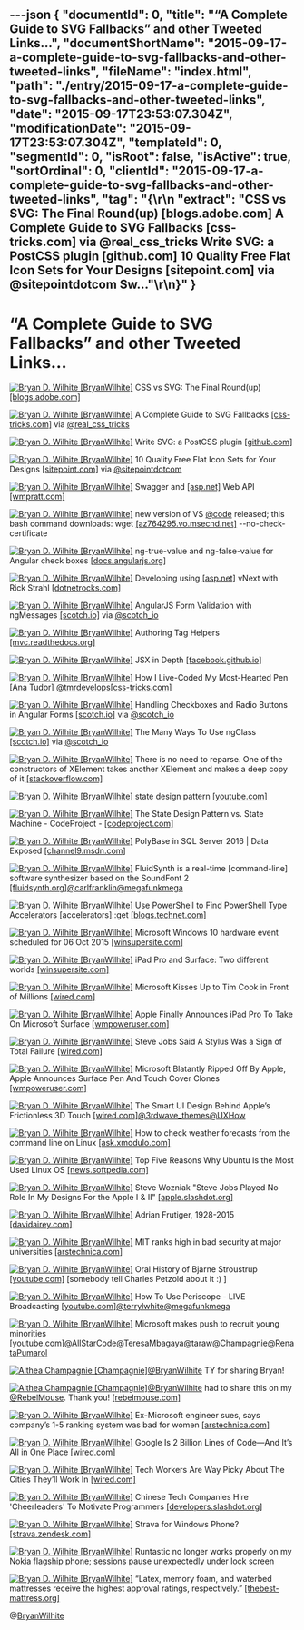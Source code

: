 ---json
{
  "documentId": 0,
  "title": "“A Complete Guide to SVG Fallbacks” and other Tweeted Links…",
  "documentShortName": "2015-09-17-a-complete-guide-to-svg-fallbacks-and-other-tweeted-links",
  "fileName": "index.html",
  "path": "./entry/2015-09-17-a-complete-guide-to-svg-fallbacks-and-other-tweeted-links",
  "date": "2015-09-17T23:53:07.304Z",
  "modificationDate": "2015-09-17T23:53:07.304Z",
  "templateId": 0,
  "segmentId": 0,
  "isRoot": false,
  "isActive": true,
  "sortOrdinal": 0,
  "clientId": "2015-09-17-a-complete-guide-to-svg-fallbacks-and-other-tweeted-links",
  "tag": "{\r\n  \"extract\": \"CSS vs SVG: The Final Round(up) [blogs.adobe.com]  A Complete Guide to SVG Fallbacks [css-tricks.com]  via @real_css_tricks Write SVG: a PostCSS plugin [github.com]  10 Quality Free Flat Icon Sets for Your Designs [sitepoint.com]  via @sitepointdotcom Sw...\"\r\n}"
}
---

# “A Complete Guide to SVG Fallbacks” and other Tweeted Links…

[<img alt="Bryan D. Wilhite [BryanWilhite]" src="https://songhay.blob.core.windows.net/shared-social-twitter/BryanWilhite.jpeg">](http://t.co/UNdqV0Z1zz "Bryan D. Wilhite [BryanWilhite]") CSS vs SVG: The Final Round(up) [[blogs.adobe.com]](http://blogs.adobe.com/dreamweaver/2015/09/css-vs-svg-the-final-roundup.html)

[<img alt="Bryan D. Wilhite [BryanWilhite]" src="https://songhay.blob.core.windows.net/shared-social-twitter/BryanWilhite.jpeg">](http://t.co/UNdqV0Z1zz "Bryan D. Wilhite [BryanWilhite]") A Complete Guide to SVG Fallbacks [[css-tricks.com]](https://css-tricks.com/a-complete-guide-to-svg-fallbacks/) via [@real_css_tricks](http://twitter.com/real_css_tricks)

[<img alt="Bryan D. Wilhite [BryanWilhite]" src="https://songhay.blob.core.windows.net/shared-social-twitter/BryanWilhite.jpeg">](http://t.co/UNdqV0Z1zz "Bryan D. Wilhite [BryanWilhite]") Write SVG: a PostCSS plugin [[github.com]](https://github.com/jonathantneal/postcss-write-svg)

[<img alt="Bryan D. Wilhite [BryanWilhite]" src="https://songhay.blob.core.windows.net/shared-social-twitter/BryanWilhite.jpeg">](http://t.co/UNdqV0Z1zz "Bryan D. Wilhite [BryanWilhite]") 10 Quality Free Flat Icon Sets for Your Designs [[sitepoint.com]](http://www.sitepoint.com/10-quality-free-flat-icon-sets-designs/) via [@sitepointdotcom](http://twitter.com/sitepointdotcom)

[<img alt="Bryan D. Wilhite [BryanWilhite]" src="https://songhay.blob.core.windows.net/shared-social-twitter/BryanWilhite.jpeg">](http://t.co/UNdqV0Z1zz "Bryan D. Wilhite [BryanWilhite]") Swagger and [[asp.net]](http://www.asp.net/) Web API [[wmpratt.com]](http://www.wmpratt.com/swagger-and-asp-net-web-api-part-1/)

[<img alt="Bryan D. Wilhite [BryanWilhite]" src="https://songhay.blob.core.windows.net/shared-social-twitter/BryanWilhite.jpeg">](http://t.co/UNdqV0Z1zz "Bryan D. Wilhite [BryanWilhite]") new version of VS [@code](http://twitter.com/code) released; this bash command downloads: wget [[az764295.vo.msecnd.net]](https://az764295.vo.msecnd.net/public/0.8.0/VSCode-linux-ia32.zip) --no-check-certificate

[<img alt="Bryan D. Wilhite [BryanWilhite]" src="https://songhay.blob.core.windows.net/shared-social-twitter/BryanWilhite.jpeg">](http://t.co/UNdqV0Z1zz "Bryan D. Wilhite [BryanWilhite]") ng-true-value and ng-false-value for Angular check boxes [[docs.angularjs.org]](https://docs.angularjs.org/api/ng/input/input%5Bcheckbox%5D)

[<img alt="Bryan D. Wilhite [BryanWilhite]" src="https://songhay.blob.core.windows.net/shared-social-twitter/BryanWilhite.jpeg">](http://t.co/UNdqV0Z1zz "Bryan D. Wilhite [BryanWilhite]") Developing using [[asp.net]](http://www.asp.net/) vNext with Rick Strahl [[dotnetrocks.com]](http://www.dotnetrocks.com/default.aspx?ShowNum=1188)

[<img alt="Bryan D. Wilhite [BryanWilhite]" src="https://songhay.blob.core.windows.net/shared-social-twitter/BryanWilhite.jpeg">](http://t.co/UNdqV0Z1zz "Bryan D. Wilhite [BryanWilhite]") AngularJS Form Validation with ngMessages [[scotch.io]](https://scotch.io/tutorials/angularjs-form-validation-with-ngmessages) via [@scotch_io](http://twitter.com/scotch_io)

[<img alt="Bryan D. Wilhite [BryanWilhite]" src="https://songhay.blob.core.windows.net/shared-social-twitter/BryanWilhite.jpeg">](http://t.co/UNdqV0Z1zz "Bryan D. Wilhite [BryanWilhite]") Authoring Tag Helpers [[mvc.readthedocs.org]](http://mvc.readthedocs.org/en/latest/views/tag-helpers/authoring.html)

[<img alt="Bryan D. Wilhite [BryanWilhite]" src="https://songhay.blob.core.windows.net/shared-social-twitter/BryanWilhite.jpeg">](http://t.co/UNdqV0Z1zz "Bryan D. Wilhite [BryanWilhite]") JSX in Depth [[facebook.github.io]](https://facebook.github.io/react/docs/jsx-in-depth.html)

[<img alt="Bryan D. Wilhite [BryanWilhite]" src="https://songhay.blob.core.windows.net/shared-social-twitter/BryanWilhite.jpeg">](http://t.co/UNdqV0Z1zz "Bryan D. Wilhite [BryanWilhite]") How I Live-Coded My Most-Hearted Pen [Ana Tudor] [@tmrdevelops](http://twitter.com/tmrdevelops)[[css-tricks.com]](https://css-tricks.com/how-i-live-coded-my-most-hearted-codepen-demo/)

[<img alt="Bryan D. Wilhite [BryanWilhite]" src="https://songhay.blob.core.windows.net/shared-social-twitter/BryanWilhite.jpeg">](http://t.co/UNdqV0Z1zz "Bryan D. Wilhite [BryanWilhite]") Handling Checkboxes and Radio Buttons in Angular Forms [[scotch.io]](https://scotch.io/tutorials/handling-checkboxes-and-radio-buttons-in-angular-forms) via [@scotch_io](http://twitter.com/scotch_io)

[<img alt="Bryan D. Wilhite [BryanWilhite]" src="https://songhay.blob.core.windows.net/shared-social-twitter/BryanWilhite.jpeg">](http://t.co/UNdqV0Z1zz "Bryan D. Wilhite [BryanWilhite]") The Many Ways To Use ngClass [[scotch.io]](https://scotch.io/tutorials/the-many-ways-to-use-ngclass) via [@scotch_io](http://twitter.com/scotch_io)

[<img alt="Bryan D. Wilhite [BryanWilhite]" src="https://songhay.blob.core.windows.net/shared-social-twitter/BryanWilhite.jpeg">](http://t.co/UNdqV0Z1zz "Bryan D. Wilhite [BryanWilhite]") There is no need to reparse. One of the constructors of XElement takes another XElement and makes a deep copy of it [[stackoverflow.com]](http://stackoverflow.com/questions/209595/how-do-i-do-a-deep-copy-of-an-element-in-linq-to-xml)

[<img alt="Bryan D. Wilhite [BryanWilhite]" src="https://songhay.blob.core.windows.net/shared-social-twitter/BryanWilhite.jpeg">](http://t.co/UNdqV0Z1zz "Bryan D. Wilhite [BryanWilhite]") state design pattern [[youtube.com]](https://www.youtube.com/watch?v=MGEx35FjBuo)

[<img alt="Bryan D. Wilhite [BryanWilhite]" src="https://songhay.blob.core.windows.net/shared-social-twitter/BryanWilhite.jpeg">](http://t.co/UNdqV0Z1zz "Bryan D. Wilhite [BryanWilhite]") The State Design Pattern vs. State Machine - CodeProject - [[codeproject.com]](http://www.codeproject.com/Articles/509234/The-State-Design-Pattern-vs-State-Machine)

[<img alt="Bryan D. Wilhite [BryanWilhite]" src="https://songhay.blob.core.windows.net/shared-social-twitter/BryanWilhite.jpeg">](http://t.co/UNdqV0Z1zz "Bryan D. Wilhite [BryanWilhite]") PolyBase in SQL Server 2016 | Data Exposed [[channel9.msdn.com]](https://channel9.msdn.com/Shows/Data-Exposed/PolyBase-in-SQL-Server-2016)

[<img alt="Bryan D. Wilhite [BryanWilhite]" src="https://songhay.blob.core.windows.net/shared-social-twitter/BryanWilhite.jpeg">](http://t.co/UNdqV0Z1zz "Bryan D. Wilhite [BryanWilhite]") FluidSynth is a real-time [command-line] software synthesizer based on the SoundFont 2 [[fluidsynth.org]](http://www.fluidsynth.org/)[@carlfranklin](http://twitter.com/carlfranklin)[@megafunkmega](http://twitter.com/megafunkmega)

[<img alt="Bryan D. Wilhite [BryanWilhite]" src="https://songhay.blob.core.windows.net/shared-social-twitter/BryanWilhite.jpeg">](http://t.co/UNdqV0Z1zz "Bryan D. Wilhite [BryanWilhite]") Use PowerShell to Find PowerShell Type Accelerators [accelerators]::get [[blogs.technet.com]](http://blogs.technet.com/b/heyscriptingguy/archive/2013/07/08/use-powershell-to-find-powershell-type-accelerators.aspx)

[<img alt="Bryan D. Wilhite [BryanWilhite]" src="https://songhay.blob.core.windows.net/shared-social-twitter/BryanWilhite.jpeg">](http://t.co/UNdqV0Z1zz "Bryan D. Wilhite [BryanWilhite]") Microsoft Windows 10 hardware event scheduled for 06 Oct 2015 [[winsupersite.com]](http://winsupersite.com/windows-10/microsoft-windows-10-hardware-event-scheduled-06-oct-2015)

[<img alt="Bryan D. Wilhite [BryanWilhite]" src="https://songhay.blob.core.windows.net/shared-social-twitter/BryanWilhite.jpeg">](http://t.co/UNdqV0Z1zz "Bryan D. Wilhite [BryanWilhite]") iPad Pro and Surface: Two different worlds [[winsupersite.com]](http://winsupersite.com/apple/ipad-pro-and-surface-two-different-worlds)

[<img alt="Bryan D. Wilhite [BryanWilhite]" src="https://songhay.blob.core.windows.net/shared-social-twitter/BryanWilhite.jpeg">](http://t.co/UNdqV0Z1zz "Bryan D. Wilhite [BryanWilhite]") Microsoft Kisses Up to Tim Cook in Front of Millions [[wired.com]](http://www.wired.com/2015/09/microsoft-kisses-tim-cook-front-millions/)

[<img alt="Bryan D. Wilhite [BryanWilhite]" src="https://songhay.blob.core.windows.net/shared-social-twitter/BryanWilhite.jpeg">](http://t.co/UNdqV0Z1zz "Bryan D. Wilhite [BryanWilhite]") Apple Finally Announces iPad Pro To Take On Microsoft Surface [[wmpoweruser.com]](http://wmpoweruser.com/apple-finally-announces-ipad-pro-to-take-on-microsoft-surface/)

[<img alt="Bryan D. Wilhite [BryanWilhite]" src="https://songhay.blob.core.windows.net/shared-social-twitter/BryanWilhite.jpeg">](http://t.co/UNdqV0Z1zz "Bryan D. Wilhite [BryanWilhite]") Steve Jobs Said A Stylus Was a Sign of Total Failure [[wired.com]](http://www.wired.com/2015/09/steve-jobs-stylus/)

[<img alt="Bryan D. Wilhite [BryanWilhite]" src="https://songhay.blob.core.windows.net/shared-social-twitter/BryanWilhite.jpeg">](http://t.co/UNdqV0Z1zz "Bryan D. Wilhite [BryanWilhite]") Microsoft Blatantly Ripped Off By Apple, Apple Announces Surface Pen And Touch Cover Clones [[wmpoweruser.com]](http://wmpoweruser.com/microsoft-blatantly-ripped-off-by-apple-apple-announces-surface-pen-and-touch-cover-clones/)

[<img alt="Bryan D. Wilhite [BryanWilhite]" src="https://songhay.blob.core.windows.net/shared-social-twitter/BryanWilhite.jpeg">](http://t.co/UNdqV0Z1zz "Bryan D. Wilhite [BryanWilhite]") The Smart UI Design Behind Apple’s Frictionless 3D Touch [[wired.com]](http://www.wired.com/2015/09/the-ui-of-3d-touch/)[@3rdwave_themes](http://twitter.com/3rdwave_themes)[@UXHow](http://twitter.com/UXHow)

[<img alt="Bryan D. Wilhite [BryanWilhite]" src="https://songhay.blob.core.windows.net/shared-social-twitter/BryanWilhite.jpeg">](http://t.co/UNdqV0Z1zz "Bryan D. Wilhite [BryanWilhite]") How to check weather forecasts from the command line on Linux [[ask.xmodulo.com]](http://ask.xmodulo.com/weather-forecasts-command-line-linux.html)

[<img alt="Bryan D. Wilhite [BryanWilhite]" src="https://songhay.blob.core.windows.net/shared-social-twitter/BryanWilhite.jpeg">](http://t.co/UNdqV0Z1zz "Bryan D. Wilhite [BryanWilhite]") Top Five Reasons Why Ubuntu Is the Most Used Linux OS [[news.softpedia.com]](http://news.softpedia.com/news/top-five-reasons-why-ubuntu-is-the-most-used-linux-os-491064.shtml)

[<img alt="Bryan D. Wilhite [BryanWilhite]" src="https://songhay.blob.core.windows.net/shared-social-twitter/BryanWilhite.jpeg">](http://t.co/UNdqV0Z1zz "Bryan D. Wilhite [BryanWilhite]") Steve Wozniak "Steve Jobs Played No Role In My Designs For the Apple I &amp; II" [[apple.slashdot.org]](http://apple.slashdot.org/story/15/09/07/1827205/steve-wozniak-steve-jobs-played-no-role-in-my-designs-for-the-apple-i-ii?utm_source=feedly1.0mainlinkanon&utm_medium=feed)

[<img alt="Bryan D. Wilhite [BryanWilhite]" src="https://songhay.blob.core.windows.net/shared-social-twitter/BryanWilhite.jpeg">](http://t.co/UNdqV0Z1zz "Bryan D. Wilhite [BryanWilhite]") Adrian Frutiger, 1928-2015 [[davidairey.com]](http://www.davidairey.com/adrian-frutiger-1928-2015/)

[<img alt="Bryan D. Wilhite [BryanWilhite]" src="https://songhay.blob.core.windows.net/shared-social-twitter/BryanWilhite.jpeg">](http://t.co/UNdqV0Z1zz "Bryan D. Wilhite [BryanWilhite]") MIT ranks high in bad security at major universities [[arstechnica.com]](http://arstechnica.com/security/2015/09/mit-is-tops-in-bad-security-at-major-universities/)

[<img alt="Bryan D. Wilhite [BryanWilhite]" src="https://songhay.blob.core.windows.net/shared-social-twitter/BryanWilhite.jpeg">](http://t.co/UNdqV0Z1zz "Bryan D. Wilhite [BryanWilhite]") Oral History of Bjarne Stroustrup [[youtube.com]](https://www.youtube.com/watch?v=ZO0PXYMVGSU&feature=youtu.be) [somebody tell Charles Petzold about it :) ]

[<img alt="Bryan D. Wilhite [BryanWilhite]" src="https://songhay.blob.core.windows.net/shared-social-twitter/BryanWilhite.jpeg">](http://t.co/UNdqV0Z1zz "Bryan D. Wilhite [BryanWilhite]") How To Use Periscope - LIVE Broadcasting [[youtube.com]](https://www.youtube.com/watch?v=AxclVVmo8Pg&feature=youtu.be)[@terrylwhite](http://twitter.com/terrylwhite)[@megafunkmega](http://twitter.com/megafunkmega)

[<img alt="Bryan D. Wilhite [BryanWilhite]" src="https://songhay.blob.core.windows.net/shared-social-twitter/BryanWilhite.jpeg">](http://t.co/UNdqV0Z1zz "Bryan D. Wilhite [BryanWilhite]") Microsoft makes push to recruit young minorities [[youtube.com]](https://www.youtube.com/watch?v=PTApTLXKb-o&feature=youtu.be)[@AllStarCode](http://twitter.com/AllStarCode)[@TeresaMbagaya](http://twitter.com/TeresaMbagaya)[@taraw](http://twitter.com/taraw)[@Champagnie](http://twitter.com/Champagnie)[@RenataPumarol](http://twitter.com/RenataPumarol)

[<img alt="Althea Champagnie [Champagnie]" src="https://songhay.blob.core.windows.net/shared-social-twitter/Champagnie.jpeg">](http://t.co/gz6AV5nqvS "Althea Champagnie [Champagnie]")[@BryanWilhite](http://twitter.com/BryanWilhite) TY for sharing Bryan!

[<img alt="Althea Champagnie [Champagnie]" src="https://songhay.blob.core.windows.net/shared-social-twitter/Champagnie.jpeg">](http://t.co/gz6AV5nqvS "Althea Champagnie [Champagnie]")[@BryanWilhite](http://twitter.com/BryanWilhite) had to share this on my [@RebelMouse](http://twitter.com/RebelMouse). Thank you! [[rebelmouse.com]](https://www.rebelmouse.com/champagnie/?utm_campaign=tw_shoutout&utm_medium=user_share&utm_source=shoutouts&shoutout_to=BryanWilhite&shoutout_provider=tw)

[<img alt="Bryan D. Wilhite [BryanWilhite]" src="https://songhay.blob.core.windows.net/shared-social-twitter/BryanWilhite.jpeg">](http://t.co/UNdqV0Z1zz "Bryan D. Wilhite [BryanWilhite]") Ex-Microsoft engineer sues, says company’s 1-5 ranking system was bad for women [[arstechnica.com]](http://arstechnica.com/tech-policy/2015/09/ex-microsoft-engineer-sues-says-companys-1-5-ranking-system-is-bad-for-women/)

[<img alt="Bryan D. Wilhite [BryanWilhite]" src="https://songhay.blob.core.windows.net/shared-social-twitter/BryanWilhite.jpeg">](http://t.co/UNdqV0Z1zz "Bryan D. Wilhite [BryanWilhite]") Google Is 2 Billion Lines of Code—And It’s All in One Place [[wired.com]](http://www.wired.com/2015/09/google-2-billion-lines-codeand-one-place/)

[<img alt="Bryan D. Wilhite [BryanWilhite]" src="https://songhay.blob.core.windows.net/shared-social-twitter/BryanWilhite.jpeg">](http://t.co/UNdqV0Z1zz "Bryan D. Wilhite [BryanWilhite]") Tech Workers Are Way Picky About The Cities They’ll Work In [[wired.com]](http://www.wired.com/2015/09/tech-workers-way-picky-cities-theyll-work/)

[<img alt="Bryan D. Wilhite [BryanWilhite]" src="https://songhay.blob.core.windows.net/shared-social-twitter/BryanWilhite.jpeg">](http://t.co/UNdqV0Z1zz "Bryan D. Wilhite [BryanWilhite]") Chinese Tech Companies Hire 'Cheerleaders' To Motivate Programmers [[developers.slashdot.org]](http://developers.slashdot.org/story/15/09/11/1415243/chinese-tech-companies-hire-cheerleaders-to-motivate-programmers?utm_source=feedly1.0mainlinkanon&utm_medium=feed)

[<img alt="Bryan D. Wilhite [BryanWilhite]" src="https://songhay.blob.core.windows.net/shared-social-twitter/BryanWilhite.jpeg">](http://t.co/UNdqV0Z1zz "Bryan D. Wilhite [BryanWilhite]") Strava for Windows Phone? [[strava.zendesk.com]](https://strava.zendesk.com/entries/21975885-Strava-for-Windows-Phone-)

[<img alt="Bryan D. Wilhite [BryanWilhite]" src="https://songhay.blob.core.windows.net/shared-social-twitter/BryanWilhite.jpeg">](http://t.co/UNdqV0Z1zz "Bryan D. Wilhite [BryanWilhite]") Runtastic no longer works properly on my Nokia flagship phone; sessions pause unexpectedly under lock screen

[<img alt="Bryan D. Wilhite [BryanWilhite]" src="https://songhay.blob.core.windows.net/shared-social-twitter/BryanWilhite.jpeg">](http://t.co/UNdqV0Z1zz "Bryan D. Wilhite [BryanWilhite]") “Latex, memory foam, and waterbed mattresses receive the highest approval ratings, respectively.” [[thebest-mattress.org]](http://www.thebest-mattress.org/best-and-worst-mattresses-2015-edition/)

@[BryanWilhite](https://twitter.com/BryanWilhite)
